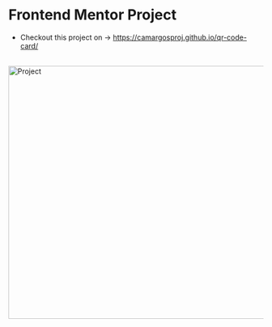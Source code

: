 # Frontend Mentor Project 

 - Checkout this project on -> https://camargosproj.github.io/qr-code-card/

<div style="display: inline_block"><br>
  <img alt="Project" height="500" width="600" src="https://camargosproj.github.io/qr-code-card/images/project.png">
<div>
 